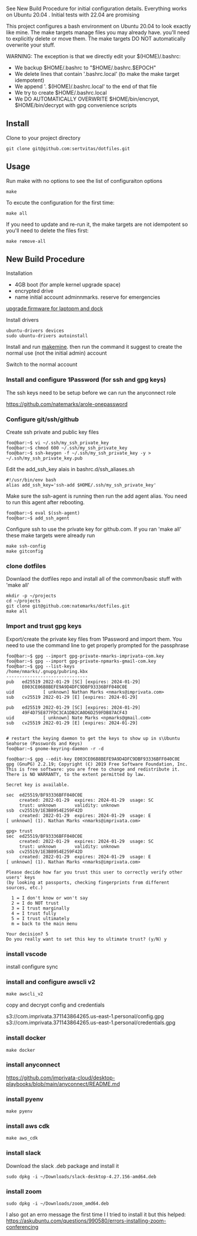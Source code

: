 See New Build Procedure for initial configuration details. Everything works on Ubuntu 20.04 .  Initial tests with 22.04 are promising

This project configures a bash environment on Ubuntu 20.04 to look exactly like mine. The make targets manage files you may already have. you'll need to explicitly delete or move them. The make targets DO NOT automatically
overwrite your stuff.

WARNING: The exception is that we directly edit your $(HOME)/.bashrc:
 - We backup $HOME/.bashrc to "$HOME/.bashrc.$EPOCH"
 - We delete lines that contain '.bashrc.local'  (to make the make target idempotent)
 - We append '. $(HOME)/.bashrc.local' to the end of that file
 - We try to create $HOME/.bashrc.local
 - We DO AUTOMATICALLY OVERWRITE $HOME/bin/encrypt, $HOME/bin/decrypt with gpg convenience scripts

## Install
Clone to your project directory
```shell
git clone git@github.com:sertvitas/dotfiles.git
```


## Usage
Run make with no options to see the list of configuraiton options
```
make
```
To excute the configuration for the first time:
```shell
make all
```

If you need to update and re-run it, the make targets are not idempotent so you'll need to delete the files first:
```shell
make remove-all
```


## New Build Procedure


Installation
 - 4GB boot (for ample kernel upgrade space)
 - encrypted drive
 - name initial account adminnmarks. reserve for emergencies

 [upgrade firmware for laptopm and dock](https://support.lenovo.com/us/en/solutions/ht510810-how-to-do-software-updates-linux)

Install drivers
```
ubuntu-drivers devices
sudo ubuntu-drivers autoinstall
```

Install and run [makemine](https://github.com/natemarks/makemine). then run the command it suggest to create the normal use (not the initial admin) account

Switch to the normal account

### Install and configure 1Password (for ssh and gpg keys)
The ssh keys need to be setup before we can run the anyconnect role

https://github.com/natemarks/arole-onepassword

### Configure git/ssh/github

Create ssh private and public key files
```console
foo@bar:~$ vi ~/.ssh/my_ssh_private_key
foo@bar:~$ chmod 600 ~/.ssh/my_ssh_private_key
foo@bar:~$ ssh-keygen -f ~/.ssh/my_ssh_private_key -y > ~/.ssh/my_ssh_private_key.pub

```

Edit the add_ssh_key alais in bashrc.d/ssh_aliases.sh 
```
#!/usr/bin/env bash
alias add_ssh_key='ssh-add $HOME/.ssh/my_ssh_private_key'
```

Make sure the ssh-agent is running then run the add agent alias. You need to run this agent after rebooting.
```
foo@bar:~$ eval $(ssh-agent)
foo@bar:~$ add_ssh_agent
```
Configure ssh to use the private key for github.com. If you ran 'make all' these make targets were already run
```
make ssh-config
make gitconfig
```


### clone dotfiles
Downlaod the dotfiles repo and install all of the common/basic stuff with 'make all'
```
mkdir -p ~/projects
cd ~/projects
git clone git@github.com:natemarks/dotfiles.git
make all
```

### Import and trust gpg keys
Export/create the private key files from 1Password and import them.  You need to use the command line to get properly prompted for the passphrase
```console
foo@bar:~$ gpg --import gpg-private-nmarks-imprivata-com.key 
foo@bar:~$ gpg --import gpg-private-npmarks-gmail-com.key 
foo@bar:~$ gpg --list-keys
/home/nmarks/.gnupg/pubring.kbx
-------------------------------
pub   ed25519 2022-01-29 [SC] [expires: 2024-01-29]
      E003CE06B8BEFE9A9D4DFC9DBF93336BFF040C0E
uid           [ unknown] Nathan Marks <nmarks@imprivata.com>
sub   cv25519 2022-01-29 [E] [expires: 2024-01-29]

pub   ed25519 2022-01-29 [SC] [expires: 2024-01-29]
      49F4D75E877FDC3CA1DB2CA0D6D259FDB87ACF43
uid           [ unknown] Nate Marks <npmarks@gmail.com>
sub   cv25519 2022-01-29 [E] [expires: 2024-01-29]


# restart the keying daemon to get the keys to show up in s\Ubuntu Seahorse (Passwords and Keys)
foo@bar:~$ gnome-keyring-daemon -r -d

foo@bar:~$ gpg --edit-key E003CE06B8BEFE9A9D4DFC9DBF93336BFF040C0E
gpg (GnuPG) 2.2.19; Copyright (C) 2019 Free Software Foundation, Inc.
This is free software: you are free to change and redistribute it.
There is NO WARRANTY, to the extent permitted by law.

Secret key is available.

sec  ed25519/BF93336BFF040C0E
     created: 2022-01-29  expires: 2024-01-29  usage: SC  
     trust: unknown       validity: unknown
ssb  cv25519/1E3B8954E259F42D
     created: 2022-01-29  expires: 2024-01-29  usage: E   
[ unknown] (1). Nathan Marks <nmarks@imprivata.com>

gpg> trust
sec  ed25519/BF93336BFF040C0E
     created: 2022-01-29  expires: 2024-01-29  usage: SC  
     trust: unknown       validity: unknown
ssb  cv25519/1E3B8954E259F42D
     created: 2022-01-29  expires: 2024-01-29  usage: E   
[ unknown] (1). Nathan Marks <nmarks@imprivata.com>

Please decide how far you trust this user to correctly verify other users' keys
(by looking at passports, checking fingerprints from different sources, etc.)

  1 = I don't know or won't say
  2 = I do NOT trust
  3 = I trust marginally
  4 = I trust fully
  5 = I trust ultimately
  m = back to the main menu

Your decision? 5
Do you really want to set this key to ultimate trust? (y/N) y

```

### install vscode 
install 
configure sync


### install and configure awscli v2
```
make awscli_v2
```
copy and decrypt config and credentials

s3://com.imprivata.371143864265.us-east-1.personal/config.gpg
s3://com.imprivata.371143864265.us-east-1.personal/credentials.gpg

### install docker
```
make docker
```
### install anyconnect
https://github.com/imprivata-cloud/desktop-playbooks/blob/main/anyconnect/README.md

### install pyenv
```
make pyenv
```

### install aws cdk
```
make aws_cdk
```
### install slack
Download the slack .deb package and install it 

```
sudo dpkg -i ~/Downloads/slack-desktop-4.27.156-amd64.deb 
```
### install zoom

```
sudo dpkg -i ~/Downloads/zoom_amd64.deb
```

I also got an erro message the first time I I tried to install it but this helped:
https://askubuntu.com/questions/990580/errors-installing-zoom-conferencing